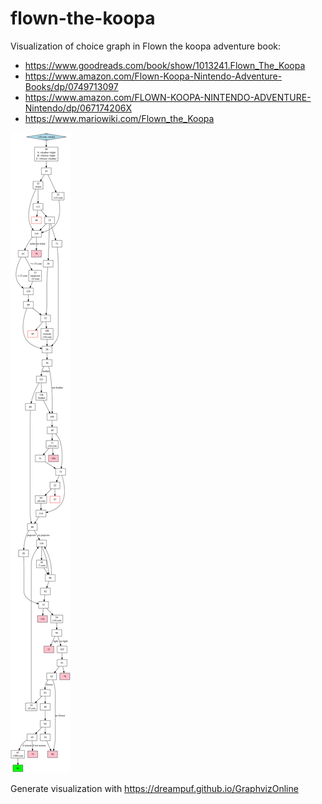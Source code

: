 # flown-the-koopa
Visualization of choice graph in Flown the koopa adventure book:

* https://www.goodreads.com/book/show/1013241.Flown_The_Koopa
* https://www.amazon.com/Flown-Koopa-Nintendo-Adventure-Books/dp/0749713097
* https://www.amazon.com/FLOWN-KOOPA-NINTENDO-ADVENTURE-Nintendo/dp/067174206X
* https://www.mariowiki.com/Flown_the_Koopa


![Visualization](https://raw.githubusercontent.com/krka/flown-the-koopa/main/graphviz.svg)

Generate visualization with https://dreampuf.github.io/GraphvizOnline
